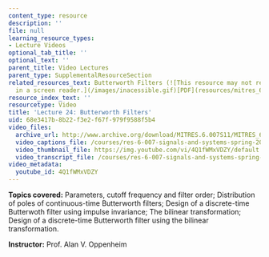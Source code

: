 ```yaml
---
content_type: resource
description: ''
file: null
learning_resource_types:
- Lecture Videos
optional_tab_title: ''
optional_text: ''
parent_title: Video Lectures
parent_type: SupplementalResourceSection
related_resources_text: Butterworth Filters (![This resource may not render correctly
  in a screen reader.](/images/inacessible.gif)[PDF](resources/mitres_6_007s11_lec24))
resource_index_text: ''
resourcetype: Video
title: 'Lecture 24: Butterworth Filters'
uid: 68e3417b-8b22-f3e2-f67f-979f9588f5b4
video_files:
  archive_url: http://www.archive.org/download/MITRES.6.007S11/MITRES_6-007S11lec24_300k.mp4
  video_captions_file: /courses/res-6-007-signals-and-systems-spring-2011/ae3cee0b6a535c3ea89e1e7b0313135b_4Q1fWMxVDZY.vtt
  video_thumbnail_file: https://img.youtube.com/vi/4Q1fWMxVDZY/default.jpg
  video_transcript_file: /courses/res-6-007-signals-and-systems-spring-2011/bcf728ede01966f95c3057a1d09dba40_4Q1fWMxVDZY.pdf
video_metadata:
  youtube_id: 4Q1fWMxVDZY
---
```


**Topics covered:** Parameters, cutoff frequency and filter order; Distribution of poles of continuous-time Butterworth filters; Design of a discrete-time Butterwoth filter using impulse invariance; The bilinear transformation; Design of a discrete-time Butterworth filter using the bilinear transformation.

**Instructor:** Prof. Alan V. Oppenheim